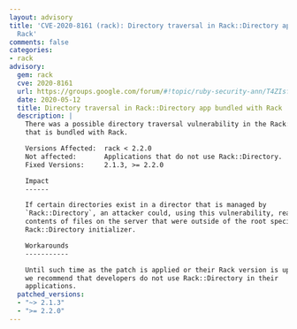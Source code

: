 ```yaml
---
layout: advisory
title: 'CVE-2020-8161 (rack): Directory traversal in Rack::Directory app bundled with
  Rack'
comments: false
categories:
- rack
advisory:
  gem: rack
  cve: 2020-8161
  url: https://groups.google.com/forum/#!topic/ruby-security-ann/T4ZIsfRf2eA
  date: 2020-05-12
  title: Directory traversal in Rack::Directory app bundled with Rack
  description: |
    There was a possible directory traversal vulnerability in the Rack::Directory app
    that is bundled with Rack.

    Versions Affected:  rack < 2.2.0
    Not affected:       Applications that do not use Rack::Directory.
    Fixed Versions:     2.1.3, >= 2.2.0

    Impact
    ------

    If certain directories exist in a director that is managed by
    `Rack::Directory`, an attacker could, using this vulnerability, read the
    contents of files on the server that were outside of the root specified in the
    Rack::Directory initializer.

    Workarounds
    -----------

    Until such time as the patch is applied or their Rack version is upgraded,
    we recommend that developers do not use Rack::Directory in their
    applications.
  patched_versions:
  - "~> 2.1.3"
  - ">= 2.2.0"
---
```

